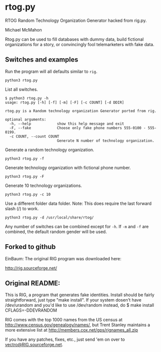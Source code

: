 # rtog.py

RTOG Random Technology Organization Generator hacked from rig.py.

Michael McMahon

Rtog.py can be used to fill databases with dummy data, build fictional organizations for a
story, or convincingly fool telemarketers with fake data.

## Switches and examples

Run the program will all defaults similar to ```rig```.

```python3 rtog.py```

List all switches.

```
$ python3 rtog.py -h
usage: rtog.py [-h] [-f] [-m] [-F] [-c COUNT] [-d DDIR]

rtog.py is a Random technology organization Generator ported from rig.

optional arguments:
  -h, --help            show this help message and exit
  -F, --fake            Choose only fake phone numbers 555-0100 - 555-0199.
  -c COUNT, --count COUNT
                        Generate N number of technology organization.
```

Generate a random technology organization.

```python3 rtog.py -f```

Generate technology organization with fictional phone number.

```python3 rtog.py -F```

Generate 10 technology organizations.

```python3 rtog.py -c 10```

Use a different folder data folder.  Note: This does require the last forward
slash (/) to work.

```python3 rtog.py -d /usr/local/share/rtog/```

Any number of switches can be combined except for ```-h```.  If ```-m``` and
```-f``` are combined, the default random gender will be used.

## Forked to github

EinBaum: The original RIG program was downloaded here:

http://rig.sourceforge.net/

## Original README:

This is RIG, a program that generates fake identities. Install should be
fairly straightforward, just type "make install". If your system dosen't 
have /dev/urandom and you'd like to use /dev/random instead, do
$ make install CFLAGS=-DDEVRANDOM

RIG comes with the top 1000 names from the US census at 
http://www.census.gov/genealogy/names/, but Trent Stanley maintains a 
more extensive list at http://members.cox.net/gps/rignames_all.zip

If you have any patches, fixes, etc., just send 'em on over to
vectro@RIG.sourceforge.net.
